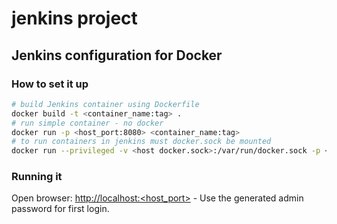 # jenkins project

## Jenkins configuration for Docker

### How to set it up

```bash
# build Jenkins container using Dockerfile
docker build -t <container_name:tag> .
# run simple container - no docker
docker run -p <host_port:8080> <container_name:tag>
# to run containers in jenkins must docker.sock be mounted
docker run --privileged -v <host docker.sock>:/var/run/docker.sock -p <host_port:8080> <container_name:tag>
```

### Running it

Open browser: [http://localhost:<host_port>](http://localhost) - Use the generated admin password for first login.
